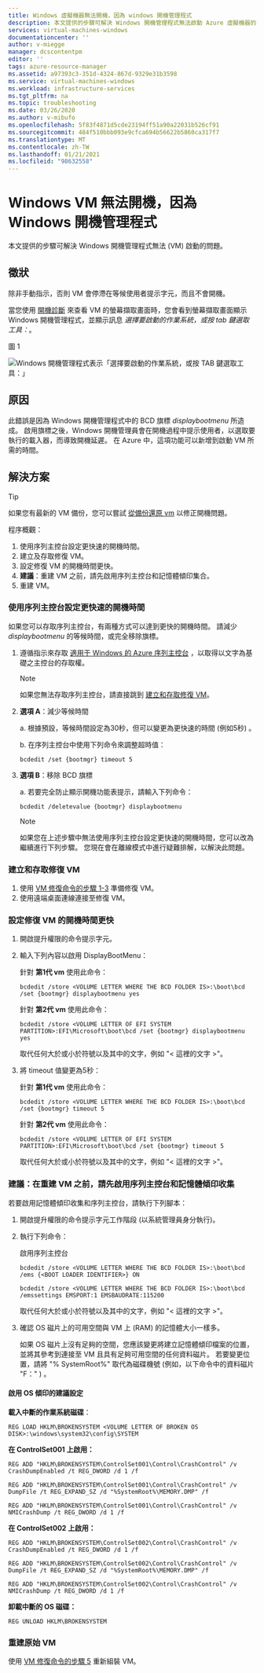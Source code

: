 ```yaml
---
title: Windows 虛擬機器無法開機，因為 windows 開機管理程式
description: 本文提供的步驟可解決 Windows 開機管理程式無法啟動 Azure 虛擬機器的問題。
services: virtual-machines-windows
documentationcenter: ''
author: v-miegge
manager: dcscontentpm
editor: ''
tags: azure-resource-manager
ms.assetid: a97393c3-351d-4324-867d-9329e31b3598
ms.service: virtual-machines-windows
ms.workload: infrastructure-services
ms.tgt_pltfrm: na
ms.topic: troubleshooting
ms.date: 03/26/2020
ms.author: v-mibufo
ms.openlocfilehash: 5f83f4871d5cde23194ff51a90a22031b526cf91
ms.sourcegitcommit: 484f510bbb093e9cfca694b56622b5860ca317f7
ms.translationtype: MT
ms.contentlocale: zh-TW
ms.lasthandoff: 01/21/2021
ms.locfileid: "98632558"
---
```

# <a name="windows-vm-cannot-boot-due-to-windows-boot-manager"></a>Windows VM 無法開機，因為 Windows 開機管理程式

本文提供的步驟可解決 Windows 開機管理程式無法 (VM) 啟動的問題。

## <a name="symptom"></a>徵狀

除非手動指示，否則 VM 會停滯在等候使用者提示字元，而且不會開機。

當您使用 [開機診斷](./boot-diagnostics.md) 來查看 VM 的螢幕擷取畫面時，您會看到螢幕擷取畫面顯示 Windows 開機管理程式，並顯示訊息 *選擇要啟動的作業系統，或按 tab 鍵選取工具：*。

圖 1
 
![Windows 開機管理程式表示「選擇要啟動的作業系統，或按 TAB 鍵選取工具：」](media/troubleshoot-guide-windows-boot-manager-menu/1.jpg)

## <a name="cause"></a>原因

此錯誤是因為 Windows 開機管理程式中的 BCD 旗標 *displaybootmenu* 所造成。 啟用旗標之後，Windows 開機管理員會在開機過程中提示使用者，以選取要執行的載入器，而導致開機延遲。 在 Azure 中，這項功能可以新增到啟動 VM 所需的時間。

## <a name="solution"></a>解決方案

> [!TIP]
> 如果您有最新的 VM 備份，您可以嘗試 [從備份還原 vm](../../backup/backup-azure-arm-restore-vms.md) 以修正開機問題。

程序概觀：

1. 使用序列主控台設定更快速的開機時間。
2. 建立及存取修復 VM。
3. 設定修復 VM 的開機時間更快。
4. **建議**：重建 VM 之前，請先啟用序列主控台和記憶體傾印集合。
5. 重建 VM。

### <a name="configure-for-faster-boot-time-using-serial-console"></a>使用序列主控台設定更快速的開機時間

如果您可以存取序列主控台，有兩種方式可以達到更快的開機時間。 請減少 *displaybootmenu* 的等候時間，或完全移除旗標。

1. 遵循指示來存取 [適用于 Windows 的 Azure 序列主控台](./serial-console-windows.md) ，以取得以文字為基礎之主控台的存取權。

   > [!NOTE]
   > 如果您無法存取序列主控台，請直接跳到 [建立和存取修復 VM](#create-and-access-a-repair-vm)。

2. **選項 A**：減少等候時間

   a. 根據預設，等候時間設定為30秒，但可以變更為更快速的時間 (例如5秒) 。

   b. 在序列主控台中使用下列命令來調整超時值：

      `bcdedit /set {bootmgr} timeout 5`

3. **選項 B**：移除 BCD 旗標

   a. 若要完全防止顯示開機功能表提示，請輸入下列命令：

      `bcdedit /deletevalue {bootmgr} displaybootmenu`

      > [!NOTE]
      > 如果您在上述步驟中無法使用序列主控台設定更快速的開機時間，您可以改為繼續進行下列步驟。 您現在會在離線模式中進行疑難排解，以解決此問題。

### <a name="create-and-access-a-repair-vm"></a>建立和存取修復 VM

1. 使用 [VM 修復命令的步驟 1-3](./repair-windows-vm-using-azure-virtual-machine-repair-commands.md) 準備修復 VM。
2. 使用遠端桌面連線連接至修復 VM。

### <a name="configure-for-faster-boot-time-on-a-repair-vm"></a>設定修復 VM 的開機時間更快

1. 開啟提升權限的命令提示字元。
2. 輸入下列內容以啟用 DisplayBootMenu：

   針對 **第1代 vm** 使用此命令：

   `bcdedit /store <VOLUME LETTER WHERE THE BCD FOLDER IS>:\boot\bcd /set {bootmgr} displaybootmenu yes`

   針對 **第2代 vm** 使用此命令：

   `bcdedit /store <VOLUME LETTER OF EFI SYSTEM PARTITION>:EFI\Microsoft\boot\bcd /set {bootmgr} displaybootmenu yes`

   取代任何大於或小於符號以及其中的文字，例如 "< 這裡的文字 >"。

3. 將 timeout 值變更為5秒：

   針對 **第1代 vm** 使用此命令：

   `bcdedit /store <VOLUME LETTER WHERE THE BCD FOLDER IS>:\boot\bcd /set {bootmgr} timeout 5`

   針對 **第2代 vm** 使用此命令：

   `bcdedit /store <VOLUME LETTER OF EFI SYSTEM PARTITION>:EFI\Microsoft\boot\bcd /set {bootmgr} timeout 5`

   取代任何大於或小於符號以及其中的文字，例如 "< 這裡的文字 >"。

### <a name="recommended-before-you-rebuild-the-vm-enable-serial-console-and-memory-dump-collection"></a>建議：在重建 VM 之前，請先啟用序列主控台和記憶體傾印收集

若要啟用記憶體傾印收集和序列主控台，請執行下列腳本：

1. 開啟提升權限的命令提示字元工作階段 (以系統管理員身分執行)。
2. 執行下列命令：

   啟用序列主控台

   `bcdedit /store <VOLUME LETTER WHERE THE BCD FOLDER IS>:\boot\bcd /ems {<BOOT LOADER IDENTIFIER>} ON`

   `bcdedit /store <VOLUME LETTER WHERE THE BCD FOLDER IS>:\boot\bcd /emssettings EMSPORT:1 EMSBAUDRATE:115200`

   取代任何大於或小於符號以及其中的文字，例如 "< 這裡的文字 >"。

3. 確認 OS 磁片上的可用空間與 VM 上 (RAM) 的記憶體大小一樣多。

   如果 OS 磁片上沒有足夠的空間，您應該變更將建立記憶體傾印檔案的位置，並將其參考到連接至 VM 且具有足夠可用空間的任何資料磁片。 若要變更位置，請將 "% SystemRoot%" 取代為磁碟機號 (例如，以下命令中的資料磁片 "F：" ) 。

#### <a name="suggested-configuration-to-enable-os-dump"></a>啟用 OS 傾印的建議設定

**載入中斷的作業系統磁碟**：

`REG LOAD HKLM\BROKENSYSTEM <VOLUME LETTER OF BROKEN OS DISK>:\windows\system32\config\SYSTEM`

**在 ControlSet001 上啟用：**

`REG ADD "HKLM\BROKENSYSTEM\ControlSet001\Control\CrashControl" /v CrashDumpEnabled /t REG_DWORD /d 1 /f`

`REG ADD "HKLM\BROKENSYSTEM\ControlSet001\Control\CrashControl" /v DumpFile /t REG_EXPAND_SZ /d "%SystemRoot%\MEMORY.DMP" /f`

`REG ADD "HKLM\BROKENSYSTEM\ControlSet001\Control\CrashControl" /v NMICrashDump /t REG_DWORD /d 1 /f`

**在 ControlSet002 上啟用：**

`REG ADD "HKLM\BROKENSYSTEM\ControlSet002\Control\CrashControl" /v CrashDumpEnabled /t REG_DWORD /d 1 /f`

`REG ADD "HKLM\BROKENSYSTEM\ControlSet002\Control\CrashControl" /v DumpFile /t REG_EXPAND_SZ /d "%SystemRoot%\MEMORY.DMP" /f`

`REG ADD "HKLM\BROKENSYSTEM\ControlSet002\Control\CrashControl" /v NMICrashDump /t REG_DWORD /d 1 /f`

**卸載中斷的 OS 磁碟：**

`REG UNLOAD HKLM\BROKENSYSTEM`

### <a name="rebuild-the-original-vm"></a>重建原始 VM

使用 [VM 修復命令的步驟 5](./repair-windows-vm-using-azure-virtual-machine-repair-commands.md#repair-process-example) 重新組裝 VM。
